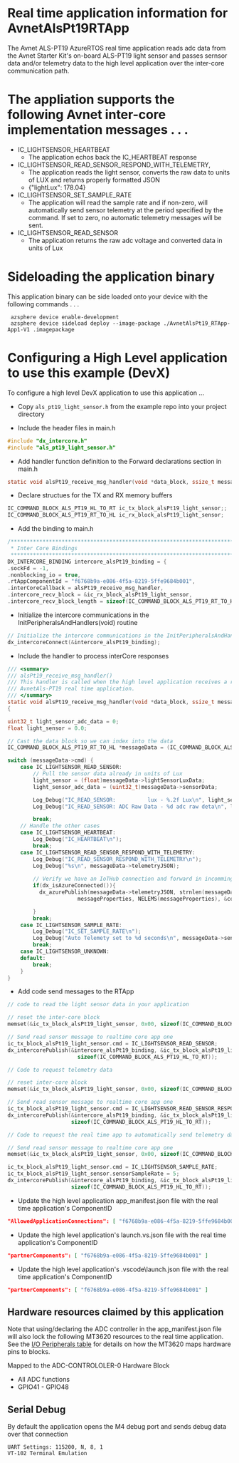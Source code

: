 # Real time application information for AvnetAlsPt19RTApp

The Avnet ALS-PT19 AzureRTOS real time application reads adc data from the Avnet Starter Kit's on-board ALS-PT19 light sensor and passes 
sernsor data and/or telemetry data to the high level application over the inter-core communication path.

# The appliation supports the following Avnet inter-core implementation messages . . .

* IC_LIGHTSENSOR_HEARTBEAT 
  * The application echos back the IC_HEARTBEAT response
* IC_LIGHTSENSOR_READ_SENSOR_RESPOND_WITH_TELEMETRY, 
  * The application reads the light sensor, converts the raw data to units of LUX and returns properly formatted JSON
  * {"lightLux": 178.04}
* IC_LIGHTSENSOR_SET_SAMPLE_RATE
  * The application will read the sample rate and if non-zero, will automatically send sensor telemetry at the period specified by the command.  If set to zero, no automatic telemetry messages will be sent. 
* IC_LIGHTSENSOR_READ_SENSOR
  * The application returns the raw adc voltage and converted data in units of Lux

# Sideloading the application binary
This application binary can be side loaded onto your device with the following commands . . .

     azsphere device enable-development
     azsphere device sideload deploy --image-package ./AvnetAlsPt19_RTApp-App1-V1 .imagepackage

# Configuring a High Level application to use this example (DevX)
To configure a high level DevX application to use this application ...

* Copy ```als_pt19_light_sensor.h``` from the example repo into your project directory

* Include the header files in main.h

```c
#include "dx_intercore.h"
#include "als_pt19_light_sensor.h"
```

* Add handler function definition to the Forward declarations section in main.h
```c
static void alsPt19_receive_msg_handler(void *data_block, ssize_t message_length);
```

* Declare structues for the TX and RX memory buffers
```c
IC_COMMAND_BLOCK_ALS_PT19_HL_TO_RT ic_tx_block_alsPt19_light_sensor;;
IC_COMMAND_BLOCK_ALS_PT19_RT_TO_HL ic_rx_block_alsPt19_light_sensor;
```

* Add the binding to main.h
```c
/****************************************************************************************
 * Inter Core Bindings
 *****************************************************************************************/
DX_INTERCORE_BINDING intercore_alsPt19_binding = {
.sockFd = -1,
.nonblocking_io = true,
.rtAppComponentId = "f6768b9a-e086-4f5a-8219-5ffe9684b001",
.interCoreCallback = alsPt19_receive_msg_handler,
.intercore_recv_block = &ic_rx_block_alsPt19_light_sensor,
.intercore_recv_block_length = sizeof(IC_COMMAND_BLOCK_ALS_PT19_RT_TO_HL)};
```

* Initialize the intercore communications in the InitPeripheralsAndHandlers(void) routine
```c
// Initialize the intercore communications in the InitPeripheralsAndHandlers(void) routine
dx_intercoreConnect(&intercore_alsPt19_binding);
```
* Include the handler to process interCore responses
```c
/// <summary>
/// alsPt19_receive_msg_handler()
/// This handler is called when the high level application receives a response from the 
/// AvnetAls-PT19 real time application.
/// </summary>
static void alsPt19_receive_msg_handler(void *data_block, ssize_t message_length)
{

uint32_t light_sensor_adc_data = 0;
float light_sensor = 0.0;

// Cast the data block so we can index into the data
IC_COMMAND_BLOCK_ALS_PT19_RT_TO_HL *messageData = (IC_COMMAND_BLOCK_ALS_PT19_RT_TO_HL*) data_block;

switch (messageData->cmd) {
    case IC_LIGHTSENSOR_READ_SENSOR:
        // Pull the sensor data already in units of Lux
        light_sensor = (float)messageData->lightSensorLuxData;
        light_sensor_adc_data = (uint32_t)messageData->sensorData;

        Log_Debug("IC_READ_SENSOR:          lux - %.2f Lux\n", light_sensor);
        Log_Debug("IC_READ_SENSOR: ADC Raw Data - %d adc raw deta\n", light_sensor_adc_data);

        break;
    // Handle the other cases
    case IC_LIGHTSENSOR_HEARTBEAT:
        Log_Debug("IC_HEARTBEAT\n");
        break;
    case IC_LIGHTSENSOR_READ_SENSOR_RESPOND_WITH_TELEMETRY:
        Log_Debug("IC_READ_SENSOR_RESPOND_WITH_TELEMETRY\n");
        Log_Debug("%s\n", messageData->telemetryJSON);
        
        // Verify we have an IoTHub connection and forward in incomming JSON telemetry data
        if(dx_isAzureConnected()){
          dx_azurePublish(messageData->telemetryJSON, strnlen(messageData->telemetryJSON, JSON_STRING_MAX_SIZE), 
                      messageProperties, NELEMS(messageProperties), &contentProperties);

        }
        break;
    case IC_LIGHTSENSOR_SAMPLE_RATE:
        Log_Debug("IC_SET_SAMPLE_RATE\n");
        Log_Debug("Auto Telemety set to %d seconds\n", messageData->sensorSampleRate);
        break;
    case IC_LIGHTSENSOR_UNKNOWN:
    default:
        break;
    }
}
```
* Add code send messages to the RTApp
```c
// code to read the light sensor data in your application

// reset the inter-core block
memset(&ic_tx_block_alsPt19_light_sensor, 0x00, sizeof(IC_COMMAND_BLOCK_ALS_PT19_HL_TO_RT));

// Send read sensor message to realtime core app one
ic_tx_block_alsPt19_light_sensor.cmd = IC_LIGHTSENSOR_READ_SENSOR;
dx_intercorePublish(&intercore_alsPt19_binding, &ic_tx_block_alsPt19_light_sensor,
                      sizeof(IC_COMMAND_BLOCK_ALS_PT19_HL_TO_RT));

// Code to request telemetry data 

// reset inter-core block
memset(&ic_tx_block_alsPt19_light_sensor, 0x00, sizeof(IC_COMMAND_BLOCK_ALS_PT19_HL_TO_RT));

// Send read sensor message to realtime core app one
ic_tx_block_alsPt19_light_sensor.cmd = IC_LIGHTSENSOR_READ_SENSOR_RESPOND_WITH_TELEMETRY;
dx_intercorePublish(&intercore_alsPt19_binding, &ic_tx_block_alsPt19_light_sensor,
                    sizeof(IC_COMMAND_BLOCK_ALS_PT19_HL_TO_RT));

// Code to request the real time app to automatically send telemetry data every 5 seconds

// Send read sensor message to realtime core app one
memset(&ic_tx_block_alsPt19_light_sensor, 0x00, sizeof(IC_COMMAND_BLOCK_ALS_PT19_HL_TO_RT));

ic_tx_block_alsPt19_light_sensor.cmd = IC_LIGHTSENSOR_SAMPLE_RATE;
ic_tx_block_alsPt19_light_sensor.sensorSampleRate = 5;
dx_intercorePublish(&intercore_alsPt19_binding, &ic_tx_block_alsPt19_light_sensor,
                    sizeof(IC_COMMAND_BLOCK_ALS_PT19_HL_TO_RT));  
```
* Update the high level application app_manifest.json file with the real time application's ComponentID
 ```JSON
 "AllowedApplicationConnections": [ "f6768b9a-e086-4f5a-8219-5ffe9684b001" ]
 ```
* Update the high level application's launch.vs.json  file with the real time application's ComponentID
 ```JSON
"partnerComponents": [ "f6768b9a-e086-4f5a-8219-5ffe9684b001" ]
```
* Update the high level application's .vscode\launch.json  file with the real time application's ComponentID
 ```JSON
"partnerComponents": [ "f6768b9a-e086-4f5a-8219-5ffe9684b001" ]
 ```
## Hardware resources claimed by this application
Note that using/declaring the ADC controller in the app_manifest.json file will also lock the following MT3620 resources to the real time application.  See the [I/O Peripherals table](https://docs.microsoft.com/en-us/azure-sphere/hardware/mt3620-product-status#io-peripherals) for details on how the MT3620 maps hardware pins to blocks.

Mapped to the ADC-CONTROLOLER-0 Hardware Block
* All ADC functions
* GPIO41 - GPIO48

## Serial Debug
By default the application opens the M4 debug port and sends debug data over that connection

    UART Settings: 115200, N, 8, 1
    VT-102 Terminal Emulation
